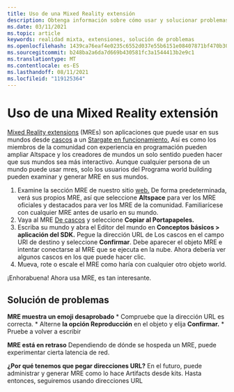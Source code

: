 ```yaml
---
title: Uso de una Mixed Reality extensión
description: Obtenga información sobre cómo usar y solucionar problemas Mixed Reality extensiones para ampliar y adaptar sus mundos altspaceVR.
ms.date: 03/11/2021
ms.topic: article
keywords: realidad mixta, extensiones, solución de problemas
ms.openlocfilehash: 1439ca76eaf4e0235c6552d037e55b6151e08407871bf470b3011b6cf8cbccd5
ms.sourcegitcommit: b248ba2a6da7d669b430581fc3a1544413b2e9c1
ms.translationtype: MT
ms.contentlocale: es-ES
ms.lasthandoff: 08/11/2021
ms.locfileid: "119125364"
---
```

# <a name="using-a-mixed-reality-extension"></a>Uso de una Mixed Reality extensión

[Mixed Reality extensions](https://developer.altvr.com/) (MREs) son aplicaciones que puede usar en sus mundos desde [cascos](https://account.altvr.com/mres/1173667287173955931) a un [Stargate en funcionamiento.](https://account.altvr.com/mres/1152987031857529562) Así es como los miembros de la comunidad con experiencia en programación pueden ampliar Altspace y los creadores de mundos un solo sentido pueden hacer que sus mundos sea más interactivo. Aunque cualquier persona de un mundo puede usar mres, solo los usuarios del Programa world building pueden examinar y generar MRE en sus mundos. 

1. Examine la sección MRE de nuestro sitio [web.](https://account.altvr.com/mres) De forma predeterminada, verá sus propios MRE, así que  seleccione **Altspace** para ver los MRE oficiales y destacados para ver los MRE de la comunidad. Familiarícese con cualquier MRE antes de usarlo en su mundo. 
2. Vaya al MRE [De cascos](https://account.altvr.com/mres/1173667287173955931) y seleccione **Copiar al Portapapeles.** 
3. Escriba su mundo y abra el Editor del mundo en **Conceptos básicos > aplicación del SDK.** Pegue la dirección URL de Los cascos en el campo URI de destino y seleccione **Confirmar**. Debe aparecer el objeto MRE e intentar conectarse al MRE que se ejecuta en la nube. Ahora debería ver algunos cascos en los que puede hacer clic.
4. Mueva, rote o escale el MRE como haría con cualquier otro objeto world.

¡Enhorabuena! Ahora usa MRE, es tan interesante.

## <a name="troubleshooting"></a>Solución de problemas

**MRE muestra un emoji desaprobado** 
    * Compruebe que la dirección URL es correcta.
    * Alterne **la opción Reproducción** en el objeto y elija **Confirmar.**
    * Pruebe a volver a escribir

**MRE está en retraso** Dependiendo de dónde se hospeda un MRE, puede experimentar cierta latencia de red.

**¿Por qué tenemos que pegar direcciones URL?**
En el futuro, puede administrar y generar MRE como lo hace Artifacts desde kits. Hasta entonces, seguiremos usando direcciones URL